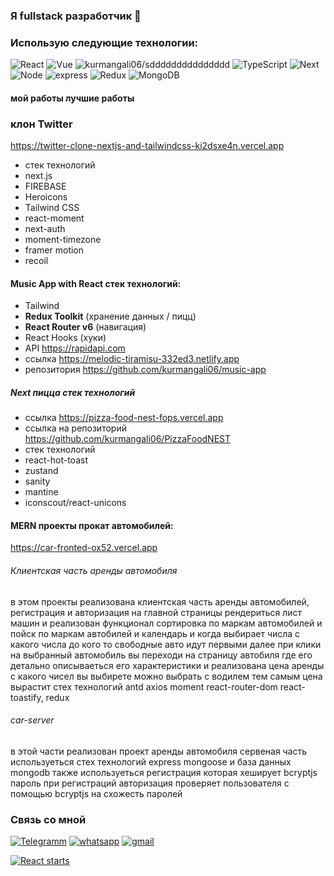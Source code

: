 ### Я fullstack разработчик 👋


### Использую следующие технологии:
![React](https://img.shields.io/badge/-React-090909??style=for-the-badge&logo=react)
![Vue](https://img.shields.io/badge/-Vue-090909??style=for-the-badge&logo=vue)
![kurmangali06/sddddddddddddddd](https://img.shields.io/badge/-Javaskript-000??style=for-the-badge&logo=JavaScript)
![TypeScript](https://img.shields.io/badge/-TypeScript-090909??style=for-the-badge&logo=TypeScript)
![Next](https://img.shields.io/badge/-Next-090909??style=for-the-badge&logo=Next.js)
![Node](https://img.shields.io/badge/-Node-090909??style=for-the-badge&logo=Node.js)
![express](https://img.shields.io/badge/-express-090909??style=for-the-badge&logo=express)
![Redux](https://img.shields.io/badge/-Redux-090909??style=for-the-badge&logo=Redux)
![MongoDB](https://img.shields.io/badge/-MongoDB-090909??style=for-the-badge&logo=MongoDB)


#### мой работы лучшие работы

### клон Twitter 
https://twitter-clone-nextjs-and-tailwindcss-ki2dsxe4n.vercel.app

- cтек технологий
- next.js
- FIREBASE
- Heroicons
- Tailwind CSS
- react-moment
- next-auth
- moment-timezone
- framer motion
- recoil

####  Music App with React стек технологий:
- Tailwind
- **Redux Toolkit** (хранение данных / пицц)
- **React Router v6** (навигация)
- React Hooks (хуки)
- API https://rapidapi.com
- ссылка https://melodic-tiramisu-332ed3.netlify.app
- репозитория https://github.com/kurmangali06/music-app

##### Next  пицца стек технологий
- ссылка https://pizza-food-nest-fops.vercel.app
- ссылка на репозиторий https://github.com/kurmangali06/PizzaFoodNEST
- стек технологий
- react-hot-toast
- zustand
- sanity
- mantine
- iconscout/react-unicons

#### MERN проекты прокат автомобилей:
https://car-fronted-ox52.vercel.app

###### Клиентская часть аренды автомобиля
в этом проекты реализована клиентская часть аренды автомобилей, регистрация и авторизация на главной страницы рендериться лист машин и реализован функционал сортировка по маркам автомобилей и пойск по маркам автобилей и календарь и когда выбирает числа с какого числа до кого то свободные авто идут первыми далее при клики на выбранный автомобиль вы переходи на страницу автобиля где его детально описываеться его характеристики и реализована цена аренды с какого чисел вы выбирете можно выбрать с водилем тем самым цена вырастит стех технологий
antd axios moment react-router-dom react-toastify, redux

###### car-server
в этой части реализован проект аренды автомобиля сервеная часть используеться стех технологий express mongoose и база данных mongodb также используеться регистрация которая хеширует bcryptjs пароль при регистраций авторизация проверяет пользователя с помощью bcryptjs на схожесть паролей
### Связь со мной
[![Telegramm](https://img.shields.io/badge/-Telegramm-090909??style=for-the-badge&logo=Telegram)](https://t.me/Kurmangali_kusainoff)
[![whatsapp](https://img.shields.io/badge/-whatsapp-090909??style=for-the-badge&logo=whatsapp)](https://wa.me/87021930368)
[![gmail](https://img.shields.io/badge/-gmail-090909??style=for-the-badge&logo=gmail)](https://mail.google.com/mail/u/0/#inbox)

[![React starts](https://github-readme-stats.vercel.app/api?username=kurmangali06)](https://github-readme-stats)
